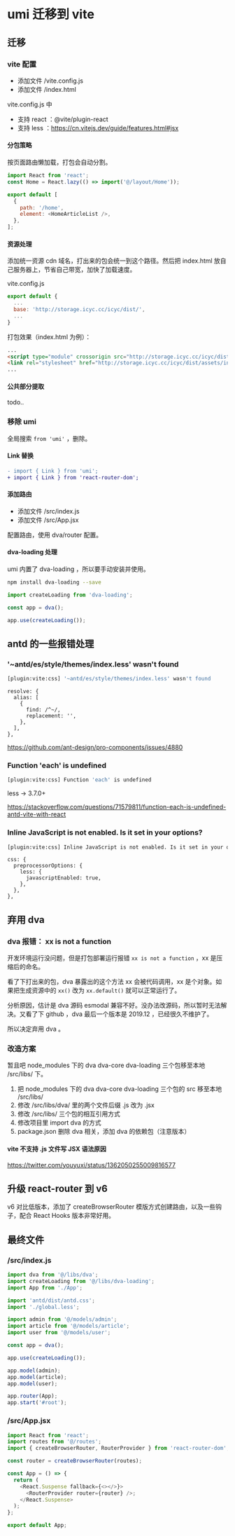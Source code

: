 # umi 迁移到 vite

## 迁移

### vite 配置

* 添加文件 /vite.config.js
* 添加文件 /index.html

vite.config.js 中

* 支持 react ：@vite/plugin-react
* 支持 less ：https://cn.vitejs.dev/guide/features.html#jsx

#### 分包策略

按页面路由懒加载，打包会自动分割。

```js
import React from 'react';
const Home = React.lazy(() => import('@/layout/Home'));

export default [
  {
    path: '/home',
    element: <HomeArticleList />,
  },
];
```

#### 资源处理

添加统一资源 cdn 域名，打出来的包会统一到这个路径。然后把 index.html 放自己服务器上，节省自己带宽，加快了加载速度。

vite.config.js

```js
export default {
  ...
  base: 'http://storage.icyc.cc/icyc/dist/',
  ...
}
```

打包效果（index.html 为例）：

```html
...
<script type="module" crossorigin src="http://storage.icyc.cc/icyc/dist/assets/index.824f2a6d.js"></script>
<link rel="stylesheet" href="http://storage.icyc.cc/icyc/dist/assets/index.a5ca7804.css">
...
```

#### 公共部分提取

todo..

### 移除 umi

全局搜索 ```from 'umi'``` ，删除。

#### Link 替换

```diff
- import { Link } from 'umi';
+ import { Link } from 'react-router-dom';
```

#### 添加路由

* 添加文件 /src/index.js
* 添加文件 /src/App.jsx

配置路由，使用 dva/router 配置。

#### dva-loading 处理

umi 内置了 dva-loading ，所以要手动安装并使用。

```bash
npm install dva-loading --save
```

```javascript
import createLoading from 'dva-loading';

const app = dva();

app.use(createLoading());
```

## antd 的一些报错处理

### '~antd/es/style/themes/index.less' wasn't found

```bash
[plugin:vite:css] '~antd/es/style/themes/index.less' wasn't found
```

```text
resolve: {
  alias: [
    {
      find: /^~/,
      replacement: '',
    },
  ],
},
```

https://github.com/ant-design/pro-components/issues/4880

### Function 'each' is undefined

```bash
[plugin:vite:css] Function 'each' is undefined
```

less -> 3.7.0+

https://stackoverflow.com/questions/71579811/function-each-is-undefined-antd-vite-with-react

### Inline JavaScript is not enabled. Is it set in your options?

```bash
[plugin:vite:css] Inline JavaScript is not enabled. Is it set in your options?
```

```text
css: {
  preprocessorOptions: {
    less: {
      javascriptEnabled: true,
    },
  },
},
```

## 弃用 dva

### dva 报错： xx is not a function

开发环境运行没问题，但是打包部署运行报错 ```xx is not a function``` ，xx 是压缩后的命名。

看了下打出来的包，dva 暴露出的这个方法 xx 会被代码调用，xx 是个对象。如果把生成资源中的 ```xx()``` 改为 ```xx.default()``` 就可以正常运行了。

分析原因，估计是 dva 源码 esmodal 兼容不好。没办法改源码，所以暂时无法解决。又看了下 github ，dva 最后一个版本是 2019.12 ，已经很久不维护了。

所以决定弃用 dva 。

### 改造方案

暂且吧 node_modules 下的 dva dva-core dva-loading 三个包移至本地 /src/libs/ 下。

1. 把 node_modules 下的 dva dva-core dva-loading 三个包的 src 移至本地 /src/libs/
2. 修改 /src/libs/dva/ 里的两个文件后缀 .js 改为 .jsx
3. 修改 /src/libs/ 三个包的相互引用方式
4. 修改项目里 import dva 的方式
5. package.json 删除 dva 相关，添加 dva 的依赖包（注意版本）

#### vite 不支持 .js 文件写 JSX 语法原因

https://twitter.com/youyuxi/status/1362050255009816577

## 升级 react-router 到 v6

v6 对比低版本，添加了 createBrowserRouter 模版方式创建路由，以及一些钩子，配合 React Hooks 版本非常好用。

## 最终文件

### /src/index.js

```javascript
import dva from '@/libs/dva';
import createLoading from '@/libs/dva-loading';
import App from './App';

import 'antd/dist/antd.css';
import './global.less';

import admin from '@/models/admin';
import article from '@/models/article';
import user from '@/models/user';

const app = dva();

app.use(createLoading());

app.model(admin);
app.model(article);
app.model(user);

app.router(App);
app.start('#root');
```

### /src/App.jsx

```javascript
import React from 'react';
import routes from '@/routes';
import { createBrowserRouter, RouterProvider } from 'react-router-dom';

const router = createBrowserRouter(routes);

const App = () => {
  return (
    <React.Suspense fallback={<></>}>
      <RouterProvider router={router} />;
    </React.Suspense>
  );
};

export default App;
```
